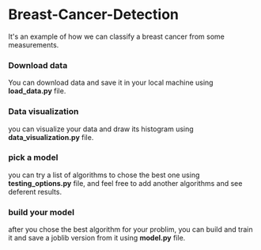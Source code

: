 # Breast-Cancer-Detection
It's an example of how we can classify a breast cancer from some measurements. 

### Download data
You can download data and save it in your local machine using **load_data.py** file.

### Data visualization 
you can visualize your data and draw its histogram using **data_visualization.py** file.

### pick a model
you can try a list of algorithms to chose the best one using **testing_options.py** file, and feel free to add another algorithms and see deferent results.

### build your model 
after you chose the best algorithm for your problim, you can build and train it and save a joblib version from it using **model.py** file.

